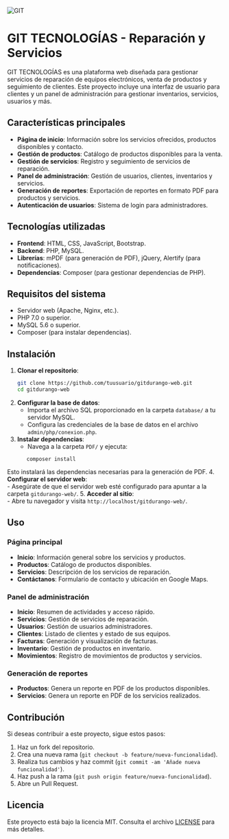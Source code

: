
![GIT](https://portafolio-carrete.netlify.app/assets/git-4190d3ce.png)

# GIT TECNOLOGÍAS - Reparación y Servicios

GIT TECNOLOGÍAS es una plataforma web diseñada para gestionar servicios de reparación de equipos electrónicos, venta de productos y seguimiento de clientes. Este proyecto incluye una interfaz de usuario para clientes y un panel de administración para gestionar inventarios, servicios, usuarios y más.

## Características principales

- **Página de inicio**: Información sobre los servicios ofrecidos, productos disponibles y contacto.
- **Gestión de productos**: Catálogo de productos disponibles para la venta.
- **Gestión de servicios**: Registro y seguimiento de servicios de reparación.
- **Panel de administración**: Gestión de usuarios, clientes, inventarios y servicios.
- **Generación de reportes**: Exportación de reportes en formato PDF para productos y servicios.
- **Autenticación de usuarios**: Sistema de login para administradores.

## Tecnologías utilizadas

- **Frontend**: HTML, CSS, JavaScript, Bootstrap.
- **Backend**: PHP, MySQL.
- **Librerías**: mPDF (para generación de PDF), jQuery, Alertify (para notificaciones).
- **Dependencias**: Composer (para gestionar dependencias de PHP).

## Requisitos del sistema

- Servidor web (Apache, Nginx, etc.).
- PHP 7.0 o superior.
- MySQL 5.6 o superior.
- Composer (para instalar dependencias).

## Instalación

1. **Clonar el repositorio**:
   ```bash
   git clone https://github.com/tuusuario/gitdurango-web.git
   cd gitdurango-web
2.  **Configurar la base de datos**:    
    -   Importa el archivo SQL proporcionado en la carpeta  `database/`  a tu servidor MySQL.        
    -   Configura las credenciales de la base de datos en el archivo  `admin/php/conexion.php`.        
3.  **Instalar dependencias**: 
    -   Navega a la carpeta  `PDF/`  y ejecuta:  
     ```    
        composer install      
   Esto instalará las dependencias necesarias para la generación de PDF.
4.  **Configurar el servidor web**:    
    -   Asegúrate de que el servidor web esté configurado para apuntar a la carpeta  `gitdurango-web/`.
5.  **Acceder al sitio**:    
    -   Abre tu navegador y visita  `http://localhost/gitdurango-web/`.
## Uso
### Página principal
-   **Inicio**: Información general sobre los servicios y productos.   
-   **Productos**: Catálogo de productos disponibles.   
-   **Servicios**: Descripción de los servicios de reparación.    
-   **Contáctanos**: Formulario de contacto y ubicación en Google Maps.
### Panel de administración
-   **Inicio**: Resumen de actividades y acceso rápido.   
-   **Servicios**: Gestión de servicios de reparación.    
-   **Usuarios**: Gestión de usuarios administradores.    
-   **Clientes**: Listado de clientes y estado de sus equipos.  
-   **Facturas**: Generación y visualización de facturas.  
-   **Inventario**: Gestión de productos en inventario. 
-   **Movimientos**: Registro de movimientos de productos y servicios.
### Generación de reportes
-   **Productos**: Genera un reporte en PDF de los productos disponibles.    
-   **Servicios**: Genera un reporte en PDF de los servicios realizados.
## Contribución
Si deseas contribuir a este proyecto, sigue estos pasos:
1.  Haz un fork del repositorio.    
2.  Crea una nueva rama (`git checkout -b feature/nueva-funcionalidad`).    
3.  Realiza tus cambios y haz commit (`git commit -am 'Añade nueva funcionalidad'`).   
4.  Haz push a la rama (`git push origin feature/nueva-funcionalidad`).  
5.  Abre un Pull Request.
## Licencia
Este proyecto está bajo la licencia MIT. Consulta el archivo  [LICENSE](https://license/)  para más detalles.
